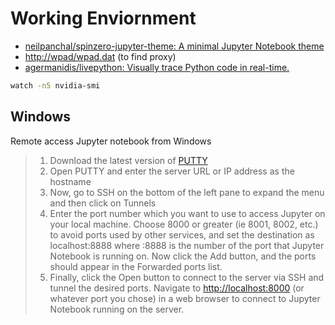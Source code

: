 # Working Enviornment

* [neilpanchal/spinzero-jupyter-theme: A minimal Jupyter Notebook theme](https://github.com/neilpanchal/spinzero-jupyter-theme)
* [http://wpad/wpad.dat](http://wpad/wpad.dat) \(to find proxy\)
* [agermanidis/livepython: Visually trace Python code in real-time.](https://github.com/agermanidis/livepython)

```bash
watch -n5 nvidia-smi
```

## Windows

Remote access Jupyter notebook from Windows

> 1. Download the latest version of [PUTTY](http://www.putty.org/)
> 2. Open PUTTY and enter the server URL or IP address as the hostname
> 3. Now, go to SSH on the bottom of the left pane to expand the menu and then click on Tunnels
> 4. Enter the port number which you want to use to access Jupyter on your local machine. Choose 8000 or greater \(ie 8001, 8002, etc.\) to avoid ports used by other services, and set the destination as localhost:8888 where :8888 is the number of the port that Jupyter Notebook is running on. Now click the Add button, and the ports should appear in the Forwarded ports list.
> 5. Finally, click the Open button to connect to the server via SSH and tunnel the desired ports. Navigate to [http://localhost:8000](http://localhost:8000/) \(or whatever port you chose\) in a web browser to connect to Jupyter Notebook running on the server.

